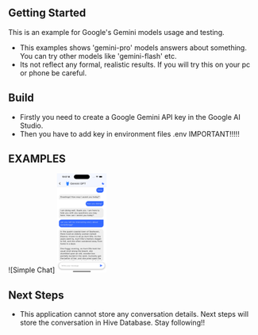 ## Getting Started

This is an example for Google's Gemini models usage and testing.

- This examples shows 'gemini-pro' models answers about something. You can try other 
models like 'gemini-flash' etc.
- Its not reflect any formal, realistic results. If you will try this on your 
pc or phone be careful. 

## Build
- Firstly you need to create a Google Gemini API key in the Google AI Studio.
- Then you have to add key in environment files .env IMPORTANT!!!!!

## EXAMPLES 

![Simple Chat]
<img src="assets/chat.png" width="100" height="200"/>

## Next Steps

- This application cannot store any conversation details. Next steps will store the conversation in Hive Database. Stay following!!
